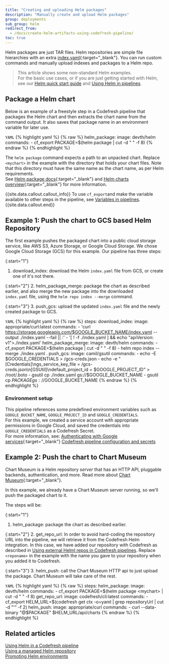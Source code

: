 ```yaml
---
title: "Creating and uploading Helm packages"
description: "Manually create and upload Helm packages"
group: deployments
sub_group: helm
redirect_from:
  - /docs/create-helm-artifacts-using-codefresh-pipeline/
toc: true
---
```


Helm packages are just TAR files. Helm repositories are simple file hierarchies with an extra [index.yaml](https://helm.sh/docs/developing_charts/#the-chart-repository-structure){:target="\_blank"}.
You can run custom commands and manually upload indexes and packages to a Helm repo.

>This article shows some non-standard Helm examples.  
  For the basic use cases, or if you are just getting started with Helm, see our [Helm quick start guide]({{site.baseurl}}/docs/quick-start/ci-quickstart/deploy-with-helm/)  and [Using Helm in pipelines]({{site.baseurl}}/docs/deployments/helm/using-helm-in-codefresh-pipeline/).

## Package a Helm chart
Below is an example of a freestyle step in a Codefresh pipeline that packages the Helm chart and then extracts the chart name from the command output. It also saves that package name in an environment variable for later use.

  `YAML`
{% highlight yaml %}
{% raw %}
helm_package:
    image: devth/helm
    commands:
      - cf_export PACKAGE=$(helm package <mychart> | cut -d " " -f 8)
{% endraw %}
{% endhighlight %}

The `helm package` command expects a path to an unpacked chart. Replace `<mychart>` in the example with the directory that holds your chart files. Note that this directory must have the same name as the chart name, as per Helm requirements.<br>
See [Helm package docs](https://helm.sh/docs/helm/helm_package/){:target="_blank"} and [Helm charts overview](https://helm.sh/docs/topics/charts/){:target="_blank"} for more information.

{{site.data.callout.callout_info}}
To use `cf_export`and make the variable available to other steps in the pipeline, see [Variables in pipelines]({{site.baseurl}}/docs/pipelines/variables). 
{{site.data.callout.end}}

## Example 1: Push the chart to GCS based Helm Repository
The first example pushes the packaged chart into a public cloud storage service, like AWS S3, Azure Storage, or Google Cloud Storage. We chose Google Cloud Storage (GCS) for this example.
Our pipeline has three steps:

{:start="1"}
1. download_index: download the Helm `index.yaml` file from GCS, or create one of it's not there.

{:start="2"}
2. helm_package_merge: package the chart as described earlier, and also merge the new package into the downloaded `index.yaml` file, using the `helm repo index --merge` command.

{:start="3"}
3. push_gcs: upload the updated `index.yaml` file and the newly created package to GCS.

  `YAML`
{% highlight yaml %}
{% raw %}
steps:
  download_index:
    image: appropriate/curl:latest
    commands:
      - 'curl https://storage.googleapis.com/$GOOGLE_BUCKET_NAME/index.yaml --output ./index.yaml --fail || :'
      - '[ ! -f ./index.yaml ] && echo "apiVersion: v1">./index.yaml'
  helm_package_merge:
    image: devth/helm
    commands:
      - cf_export PACKAGE=$(helm package <mychart> | cut -d " " -f 8)
      - helm repo index --merge ./index.yaml .
  push_gcs:
    image: camil/gsutil
    commands:
      - echo -E $GOOGLE_CREDENTIALS > /gcs-creds.json
      - echo -e "[Credentials]\ngs_service_key_file = /gcs-creds.json\n[GSUtil]\ndefault_project_id = $GOOGLE_PROJECT_ID" > /root/.boto
      - gsutil cp ./index.yaml gs://$GOOGLE_BUCKET_NAME 
      - gsutil cp $PACKAGE gs://$GOOGLE_BUCKET_NAME
{% endraw %}
{% endhighlight %}


### Environment setup

This pipeline references some predefined environment variables such as `GOOGLE_BUCKET_NAME`, `GOOGLE_PROJECT_ID` and `GOOGLE_CREDENTIALS`.  
For this example, we created a service account with appropriate permissions in Google Cloud, and saved the credentials into `GOOGLE_CREDENTIALS` as a Codefresh Secret. <br>
For more information, see:
[Authenticating with Google services](https://cloud.google.com/storage/docs/authentication#service_accounts){:target="_blank"} 
[Codefresh pipeline configuration and secrets]({{site.baseurl}}/pipelines/variables/#user-provided-variables)

## Example 2: Push the chart to Chart Museum
Chart Museum is a Helm repository *server* that has an HTTP API, pluggable backends, authentication, and more. 
Read more about [Chart Museum](https://github.com/kubernetes-helm/chartmuseum){:target="_blank"}.

In this example, we already have a Chart Museum server running, so we'll push the packaged chart to it.  

The steps will be:

{:start="1"}
1. helm_package: package the chart as described earlier.

{:start="2"}
2. get_repo_url: In order to avoid hard-coding the repository URL into the pipeline, we will retrieve it from the Codefresh Helm integration. 
In this case, we have added our repository with Codefresh as described in [Using external Helml repos in Codefresh pipelines]({{site.baseurl}}/docs/deployments/helm/helm-charts-and-repositories). 
Replace `<reponame>` in the example with the name you gave to your repository when you added it to Codefresh.

{:start="3"}
3. helm_push: call the Chart Museum HTTP api to just upload the package. Chart Museum will take care of the rest.

  `YAML`
{% highlight yaml %}
{% raw %}
steps:
  helm_package:
    image: devth/helm
    commands:
      - cf_export PACKAGE=$(helm package <mychart> | cut -d " " -f 8)
  get_repo_url:
    image: codefresh/cli:latest
    commands:
      - cf_export HELM_URL=$(codefresh get ctx <reponame> -o=yaml | grep repositoryUrl | cut -d "'" -f 2)
  helm_push:
    image: appropriate/curl
    commands:
        - curl --data-binary "@$PACKAGE" $HELM_URL/api/charts
{% endraw %}
{% endhighlight %}


## Related articles
[Using Helm in a Codefresh pipeline]({{site.baseurl}}/docs/deployments/helm/using-helm-in-codefresh-pipeline/)  
[Using a managed Helm repository]({{site.baseurl}}/docs/deployments/helm/managed-helm-repository/)  
[Promoting Helm environments]({{site.baseurl}}/docs/deployments/helm/helm-environment-promotion)
